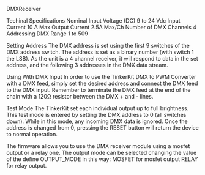 DMXReceiver

Techinal Specifications
Nominal Input Voltage (DC) 9 to 24 Vdc
Input Current 	10 A Max
Output Current 	2.5A Max/Ch
Number of DMX Channels 	4
Addressing DMX Range 	1 to 509

Setting Address 
The DMX address is set using the first 9 switches of the DMX address switch. 
The address is set as a binary number (with switch 1 the LSB). As the unit is a 4 channel receiver, it will respond 
to data in the set address, and the following 3 addresses in the DMX data stream. 

Using With DMX Input 
In order to use the TinkerKit DMX to PWM Converter with a DMX feed, simply set the desired address and connect the 
DMX feed to the DMX input. Remember to terminate the DMX feed at the end of the chain with a 120Ω resistor between 
the DMX + and - lines.

Test Mode 
The TinkerKit set each individual output up to full brightness. This test mode is entered by setting the DMX address 
to 0 (all switches down). While in this mode, any incoming DMX data is ignored. Once the address is changed 
from 0, pressing the RESET button will return the device to normal operation.

The firmware allows you to use the DMX receiver module using a mosfet output or a relay one.
The output mode can be selected changing the value of the define OUTPUT_MODE in this way:
MOSFET for mosfet output
RELAY for relay output.
